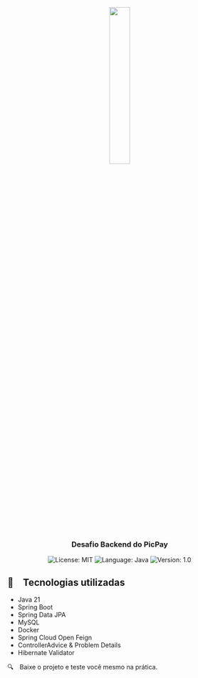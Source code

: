 <p align="center" width="100%">
    <img width="30%" src="https://github.com/buildrun-tech/buildrun-desafio-backend-picpay/blob/main/images/picpay-logo.jpg"> 
</p>


<h3 align="center">
  Desafio Backend do PicPay
</h3>

<p align="center">

  <img alt="License: MIT" src="https://img.shields.io/badge/license-MIT-%2304D361">
  <img alt="Language: Java" src="https://img.shields.io/badge/language-java-green">
  <img alt="Version: 1.0" src="https://img.shields.io/badge/version-1.0-yellowgreen">

</p>


## :rocket: Tecnologias utilizadas

* Java 21
* Spring Boot
* Spring Data JPA
* MySQL
* Docker
* Spring Cloud Open Feign
* ControllerAdvice & Problem Details
* Hibernate Validator

:mag: Baixe o projeto e teste você mesmo na prática.
